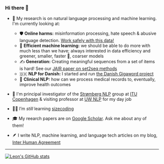 ### Hi there 👋

- 🔭 My research is on natural language processing and machine learning. I'm currently looking at:
  - 🛡️ **Online harms:** misinformation processing, hate speech & abusive language detection. [Work safely with this data!](https://arxiv.org/abs/2204.14256)
  - 🌱 **Efficient machine learning:** we should be able to do more with much less than we have; always interested in data efficiency and greener, smaller, faster 🚀, coarser models
  - ✍️ **Generation:** Creating meaningful sequences from a set of items is hard! See our [JAIR paper on set2seq methods](https://dl.acm.org/doi/pdf/10.1613/jair.1.12839)
  - 🇩🇰 **NLP for Danish:** I started and run [the Danish Gigaword project](https://gigaword.dk)
  - 🥼 **Clinical NLP:** how can we process medical records to, eventually, improve health outcomes

- 🏢 I'm principal investigator of the [Strømberg NLP](https://stromberg.ai/) group at [ITU Copenhagen](https://en.itu.dk) & visiting professor at [UW NLP](https://www.cs.washington.edu/research/nlp) for my day job

- 🧑‍🎓 I’m *still* learning [sizecoding](http://www.sizecoding.org/wiki/Main_Page)

- 🎓 My reearch papers are on [Google Scholar](https://scholar.google.dk/citations?user=d8iwqa8AAAAJ&hl=en). Ask me about any of them!

- 🪶 I write NLP, machine learning, and language tech articles on my blog, [Inter Human Agreement](https://interhumanagreement.substack.com/)

---

[![Leon's GitHub stats](https://github-readme-stats.vercel.app/api?username=leondz)](https://github.com/anuraghazra/github-readme-stats)
